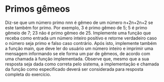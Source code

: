 # Primos gêmeos

Diz-se que um número primo nnn​ é gêmeo de um número n+2n+2n+2​ se este também for primo. Por exemplo, 3 é primo gêmeo de 5; 5 é primo gêmeio de 7; 23 não é primo gêmeo de 25. Implemente uma função que receba como entrada um número inteiro positivo e retorne verdadeiro caso o número seja primo e falso caso contrário. Após isto, implemente também a função main, que deve ler do usuário um número inteiro e imprimir uma mensagem informando se ele forma um par de gêmeos, de acordo com uma chamada à função implementada. Observe que, mesmo que a sua resposta seja dada como correta pelo sistema, a implementação e chamada da função como especificado deverá ser considerada para resposta completa do exercício.